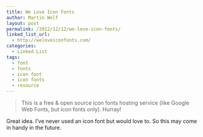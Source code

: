 ```yaml
---
title: We Love Icon Fonts
author: Martin Wolf
layout: post
permalink: /2012/12/12/we-love-icon-fonts/
linked_list_url:
  - http://weloveiconfonts.com/
categories:
  - Linked List
tags:
  - font
  - fonts
  - icon font
  - icon fonts
  - resource
---
```

> This is a free & open source icon fonts hosting service (like Google Web Fonts, but icon fonts only). Hurray!

Great idea. I&#8217;ve never used an icon font but would love to. So this may come in handy in the future.